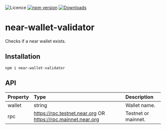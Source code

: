 
![Licence](https://img.shields.io/badge/license-MIT-blue.svg) [![npm version](https://img.shields.io/npm/v/near-wallet-validator.svg?style=flat)](https://www.npmjs.com/package/near-wallet-validator)
[![Downloads](https://img.shields.io/npm/dt/near-wallet-validator.svg)](https://www.npmjs.com/package/near-wallet-validator)

# near-wallet-validator

Checks if a near wallet exists.


## Installation

```npm i near-wallet-validator```


## API

|   Property   |  Type  |    Description    |
| :---         |     :---      |          :--- |
| wallet   | string    | Wallet name.    |
| rpc     | https://rpc.testnet.near.org OR https://rpc.mainnet.near.org      | Testnet or mainnet.  |




